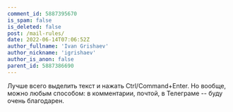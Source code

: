 ```yaml
---
comment_id: 5887395670
is_spam: false
is_deleted: false
post: /mail-rules/
date: 2022-06-14T07:06:52Z
author_fullname: 'Ivan Grishaev'
author_nickname: 'igrishaev'
author_is_anon: false
parent_id: 5887386690
---
```


<p>Лучше всего выделить текст и нажать Ctrl/Command+Enter. Но вообще, можно любым способом: в комментарии, почтой, в Телеграме -- буду очень благодарен.</p>
